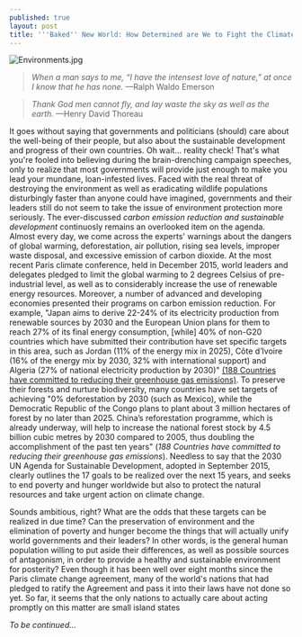 ```yaml
---
published: true
layout: post
title: '''Baked'' New World: How Determined are We to Fight the Climate Crisis?'
---
```


![Environments.jpg]({{site.baseurl}}/img/Environments.jpg)

> *When a man says to me, “I have the intensest love of nature,” at once I know that he has none.* —Ralph Waldo Emerson

> *Thank God men cannot fly, and lay waste the sky as well as the earth.* —Henry David Thoreau

<span class="versal i9">I</span>t goes without saying that governments and politicians (should) care about the well-being of their people, but also about the sustainable development and progress of their own countries. Oh wait... reality check! That's what you're fooled into believing during the brain-drenching campaign speeches, only to realize that most governments will provide just enough to make you lead your mundane, loan-infested lives. Faced with the real threat of destroying the environment as well as eradicating wildlife populations disturbingly faster than anyone could have imagined, governments and their leaders still do not seem to take the issue of environment protection more seriously. The ever-discussed *carbon emission reduction and sustainable development* continuosly remains an overlooked item on the agenda. Almost every day, we come across the experts' warnings about the dangers of global warming, deforestation, air pollution, rising sea levels, improper waste disposal, and excessive emission of carbon dioxide. At the most recent Paris climate conference, held in December 2015, world leaders and delegates pledged to limit the global warming to 2 degrees Celsius of pre-industrial level, as well as to considerably increase the use of renewable energy resources. Moreover, a number of advanced and developing economies presented their programs on carbon emission reduction. For example, "Japan aims to derive 22-24% of its electricity production from renewable sources by 2030 and the European Union plans for them to reach 27% of its final energy consumption, [while] 40% of non-G20 countries which have submitted their contribution have set specific targets in this area, such as Jordan (11% of the energy mix in 2025), Côte d’Ivoire (16% of the energy mix by 2030, 32% with international support) and Algeria (27% of national electricity production by 2030)" [(188 Countries have committed to reducing their greenhouse gas emissions)](http://www.cop21.gouv.fr/en/185-countries-have-committed-to-reducing-their-greenhouse-gas-emissions/). To preserve their forests and nurture biodiversity, many countries have set targets of achieving "0% deforestation by 2030 (such as Mexico), while the Democratic Republic of the Congo plans to plant about 3 million hectares of forest by no later than 2025. China’s reforestation programme, which is already underway, will help to increase the national forest stock by 4.5 billion cubic metres by 2030 compared to 2005, thus doubling the accomplishment of the past ten years" (*188 Countries have committed to reducing their greenhouse gas emissions*). Needless to say that the 2030 UN Agenda for Sustainable Development, adopted in September 2015, clearly outlines the 17 goals to be realized over the next 15 years, and seeks to end poverty and hunger worldwide but also to protect the natural resources and take urgent action on climate change. 

Sounds ambitious, right? What are the odds that these targets can be realized in due time? Can the preservation of environment and the elimination of poverty and hunger become the things that will actually unify world governments and their leaders? In other words, is the general human population willing to put aside their differences, as well as possible sources of antagonism, in order to provide a healthy and sustainable environment for posterity? Even though it has been well over eight months since the Paris climate change agreement, many of the world's nations that had pledged to ratify the Agreement and pass it into their laws have not done so yet. So far, it seems that the only nations to actually care about acting promptly on this matter are small island states 

*To be continued...*
